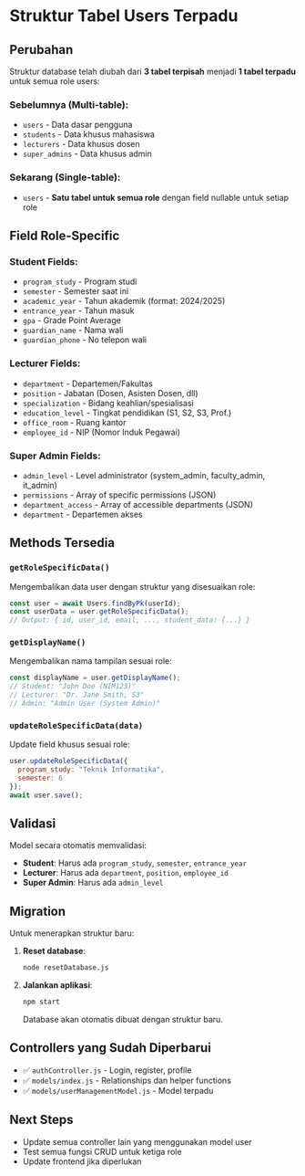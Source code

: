 # Struktur Tabel Users Terpadu

## Perubahan
Struktur database telah diubah dari **3 tabel terpisah** menjadi **1 tabel terpadu** untuk semua role users:

### Sebelumnya (Multi-table):
- `users` - Data dasar pengguna
- `students` - Data khusus mahasiswa
- `lecturers` - Data khusus dosen  
- `super_admins` - Data khusus admin

### Sekarang (Single-table):
- `users` - **Satu tabel untuk semua role** dengan field nullable untuk setiap role

## Field Role-Specific

### Student Fields:
- `program_study` - Program studi
- `semester` - Semester saat ini
- `academic_year` - Tahun akademik (format: 2024/2025)
- `entrance_year` - Tahun masuk
- `gpa` - Grade Point Average
- `guardian_name` - Nama wali
- `guardian_phone` - No telepon wali

### Lecturer Fields:
- `department` - Departemen/Fakultas
- `position` - Jabatan (Dosen, Asisten Dosen, dll)
- `specialization` - Bidang keahlian/spesialisasi
- `education_level` - Tingkat pendidikan (S1, S2, S3, Prof.)
- `office_room` - Ruang kantor
- `employee_id` - NIP (Nomor Induk Pegawai)

### Super Admin Fields:
- `admin_level` - Level administrator (system_admin, faculty_admin, it_admin)
- `permissions` - Array of specific permissions (JSON)
- `department_access` - Array of accessible departments (JSON)
- `department` - Departemen akses

## Methods Tersedia

### `getRoleSpecificData()`
Mengembalikan data user dengan struktur yang disesuaikan role:
```javascript
const user = await Users.findByPk(userId);
const userData = user.getRoleSpecificData();
// Output: { id, user_id, email, ..., student_data: {...} }
```

### `getDisplayName()`
Mengembalikan nama tampilan sesuai role:
```javascript
const displayName = user.getDisplayName();
// Student: "John Doe (NIM123)"
// Lecturer: "Dr. Jane Smith, S3"
// Admin: "Admin User (System Admin)"
```

### `updateRoleSpecificData(data)`
Update field khusus sesuai role:
```javascript
user.updateRoleSpecificData({
  program_study: "Teknik Informatika",
  semester: 6
});
await user.save();
```

## Validasi
Model secara otomatis memvalidasi:
- **Student**: Harus ada `program_study`, `semester`, `entrance_year`
- **Lecturer**: Harus ada `department`, `position`, `employee_id`
- **Super Admin**: Harus ada `admin_level`

## Migration
Untuk menerapkan struktur baru:

1. **Reset database**:
   ```bash
   node resetDatabase.js
   ```

2. **Jalankan aplikasi**:
   ```bash
   npm start
   ```
   Database akan otomatis dibuat dengan struktur baru.

## Controllers yang Sudah Diperbarui
- ✅ `authController.js` - Login, register, profile
- ✅ `models/index.js` - Relationships dan helper functions
- ✅ `models/userManagementModel.js` - Model terpadu

## Next Steps
- Update semua controller lain yang menggunakan model user
- Test semua fungsi CRUD untuk ketiga role
- Update frontend jika diperlukan
